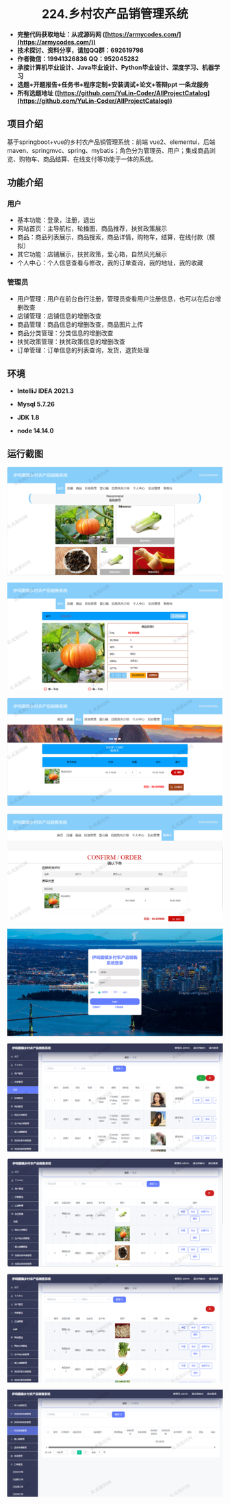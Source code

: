<p><h1 align="center">224.乡村农产品销管理系统</h1></p>

- <b>完整代码获取地址：从戎源码网 ([https://armycodes.com/](https://armycodes.com/))</b>
- <b>技术探讨、资料分享，请加QQ群：692619798</b> 
- <b>作者微信：19941326836  QQ：952045282</b> 
- <b>承接计算机毕业设计、Java毕业设计、Python毕业设计、深度学习、机器学习</b>
- <b>选题+开题报告+任务书+程序定制+安装调试+论文+答辩ppt 一条龙服务</b>
- <b>所有选题地址 ([https://github.com/YuLin-Coder/AllProjectCatalog](https://github.com/YuLin-Coder/AllProjectCatalog)) </b>

## 项目介绍
基于springboot+vue的乡村农产品销管理系统：前端 vue2、elementui，后端 maven、springmvc、spring、mybatis；角色分为管理员、用户；集成商品浏览、购物车、商品结算、在线支付等功能于一体的系统。

## 功能介绍

### 用户

- 基本功能：登录，注册，退出
- 网站首页：主导航栏，轮播图，商品推荐，扶贫政策展示
- 商品：商品列表展示，商品搜索，商品详情，购物车，结算，在线付款（模拟）
- 其它功能：店铺展示，扶贫政策，爱心箱，自然风光展示
- 个人中心：个人信息查看与修改，我的订单查询，我的地址，我的收藏

### 管理员

- 用户管理：用户在前台自行注册，管理员查看用户注册信息，也可以在后台增删改查
- 店铺管理：店铺信息的增删改查
- 商品管理：商品信息的增删改查，商品图片上传
- 商品分类管理：分类信息的增删改查
- 扶贫政策管理：扶贫政策信息的增删改查
- 订单管理：订单信息的列表查询，发货，退货处理

## 环境

- <b>IntelliJ IDEA 2021.3</b>

- <b>Mysql 5.7.26</b>

- <b>JDK 1.8</b>
 
- <b>node 14.14.0</b>

## 运行截图

![](screenshot/1.png)

![](screenshot/2.png)

![](screenshot/3.png)

![](screenshot/4.png)

![](screenshot/5.png)

![](screenshot/6.png)

![](screenshot/7.png)

![](screenshot/8.png)

![](screenshot/9.png)
